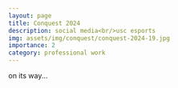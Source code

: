 ```yaml
---
layout: page
title: Conquest 2024
description: social media<br/>usc esports
img: assets/img/conquest/conquest-2024-19.jpg
importance: 2
category: professional work
---
```


on its way...
